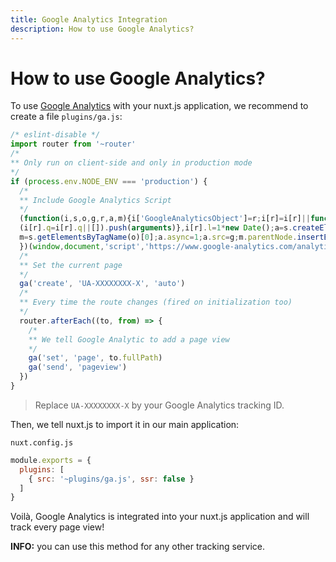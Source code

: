 ```yaml
---
title: Google Analytics Integration
description: How to use Google Analytics?
---
```


# How to use Google Analytics?

To use [Google Analytics](https://analytics.google.com/analytics/web/) with your nuxt.js application, we recommend to create a file `plugins/ga.js`:

```js
/* eslint-disable */
import router from '~router'
/*
** Only run on client-side and only in production mode
*/
if (process.env.NODE_ENV === 'production') {
  /*
  ** Include Google Analytics Script
  */
  (function(i,s,o,g,r,a,m){i['GoogleAnalyticsObject']=r;i[r]=i[r]||function(){
  (i[r].q=i[r].q||[]).push(arguments)},i[r].l=1*new Date();a=s.createElement(o),
  m=s.getElementsByTagName(o)[0];a.async=1;a.src=g;m.parentNode.insertBefore(a,m)
  })(window,document,'script','https://www.google-analytics.com/analytics.js','ga');
  /*
  ** Set the current page
  */
  ga('create', 'UA-XXXXXXXX-X', 'auto')
  /*
  ** Every time the route changes (fired on initialization too)
  */
  router.afterEach((to, from) => {
    /*
    ** We tell Google Analytic to add a page view
    */
    ga('set', 'page', to.fullPath)
    ga('send', 'pageview')
  })
}
```

> Replace `UA-XXXXXXXX-X` by your Google Analytics tracking ID.

Then, we tell nuxt.js to import it in our main application:

`nuxt.config.js`
```js
module.exports = {
  plugins: [
    { src: '~plugins/ga.js', ssr: false }
  ]
}
```

Voilà, Google Analytics is integrated into your nuxt.js application and will track every page view!

<p class="Alert Alert--nuxt-green"><b>INFO:</b> you can use this method for any other tracking service.</p>
